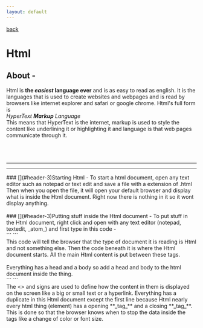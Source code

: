 ```yaml
---
layout: default
---
```


[back](./)
<br />

# Html

## [](#header-1)About -
Html is **the _easiest_ language ever** and is as easy to read as english. It is the languages that is used to create websites and webpages and is read by browsers like internet explorer and safari or google chrome. Html's full form is
<br />
_HyperText **Markup** Language_
<br />
This means that HyperText is the internet, markup is used to style the content like underlining it or highlighting it and language is that web pages communicate through it.
<br />
<br />
<br />
<br />
<hr />
<hr />
### [](#header-3)Starting Html -
To start a html document, open any text editor such as notepad or text edit and save a file with a extension of .html
Then when you open the file, it will open your default browser and display what is inside the Html document. Right now there is nothing in it so it wont display anything.
<br />
<br />
### [](#header-3)Putting stuff inside the Html document -
To put stuff in the Html document, right click and open with any text editor (notepad, textedit, _atom_) and first type in this code -
<br />
```
<!DOCTYPE html>
<html>
</html>
```
<br />
This code will tell the browser that the type of document it is reading is Html and not something else. Then the <html></html> code beneath it is where the Html document starts. All the main Html content is put between these tags.
<br />
<br />
Everything has a head and a body so add a head and body to the html document inside the <html></html> thing.
<br />
```
<!DOCTYPE html>
<html>
<head>
</head>
<body>
</body>
</html>
```
<br />
The <> and </> signs are used to define how the content in them is displayed on the screen like a big or small text or a hyperlink. Everything has a duplicate in this Html document except the first line because Html nearly every html thing (element) has a opening **_tag_** and a closing **_tag_**. This is done so that the browser knows when to stop the data inside the tags like a change of color or font size.
<br />
